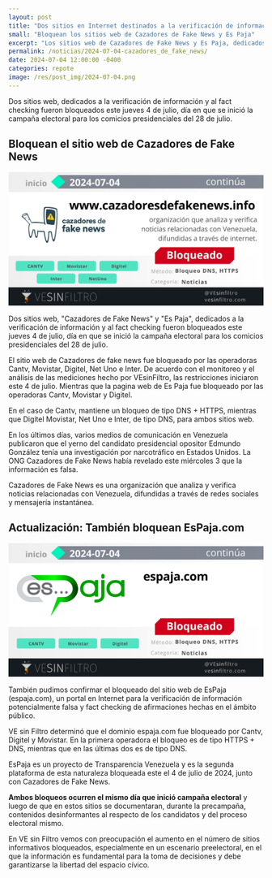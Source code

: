```yaml
---
layout: post
title: "Dos sitios en Internet destinados a la verificación de información fueron bloqueados en Venezuela"
small: "Bloquean los sitios web de Cazadores de Fake News y Es Paja"
excerpt: "Los sitios web de Cazadores de Fake News y Es Paja, dedicados a la verificación de información y al fact checking fueron bloqueados el día en que se inició la campaña electoral."
permalink: /noticias/2024-07-04-cazadores_de_fake_news/
date: 2024-07-04 12:00:00 -0400
categories: repote
image: /res/post_img/2024-07-04.png
---
```


Dos sitios web, dedicados a la verificación de información y al fact checking fueron bloqueados este jueves 4 de julio, día en que se inició la campaña electoral para los comicios presidenciales del 28 de julio.

## Bloquean el sitio web de Cazadores de Fake News
![](/res/post_img/2024-07-04-a.png)

Dos sitios web, "Cazadores de Fake News" y "Es Paja", dedicados a la verificación de información y al fact checking fueron bloqueados este jueves 4 de julio, día en que se inició la campaña electoral para los comicios presidenciales del 28 de julio.

El sitio web de Cazadores de fake news fue bloqueado por las operadoras Cantv, Movistar, Digitel, Net Uno e Inter. De acuerdo con el monitoreo y el análisis de las mediciones hecho por VEsinFiltro, las restricciones iniciaron este 4 de julio. Mientras que la pagina web de Es Paja fue bloqueado por las operadoras Cantv, Movistar y Digitel.

En el caso de Cantv, mantiene un bloqueo de tipo DNS + HTTPS, mientras que Digitel Movistar, Net Uno e Inter, de tipo DNS, para ambos sitios web.

En los últimos días, varios medios de comunicación en Venezuela publicaron que el yerno del candidato presidencial opositor Edmundo González tenía una investigación por narcotráfico en Estados Unidos. La ONG Cazadores de Fake News había revelado este miércoles 3 que la información es falsa.

Cazadores de Fake News es una organización que analiza y verifica noticias relacionadas con Venezuela, difundidas a través de redes sociales y mensajería instantánea.

## Actualización: También bloquean EsPaja.com
![](/res/post_img/2024-07-04-b.png)

También pudimos confirmar el bloqueado del sitio web de EsPaja (espaja.com), un portal en Internet para la verificación de información potencialmente falsa y fact checking de afirmaciones hechas en el ámbito público.

VE sin Filtro determinó que el dominio espaja.com fue bloqueado por Cantv, Digitel y Movistar. En la primera operadora el bloqueo es de tipo HTTPS + DNS, mientras que en las últimas dos es de tipo DNS.

EsPaja es un proyecto de Transparencia Venezuela y es la segunda plataforma de esta naturaleza bloqueada este el 4 de julio de 2024, junto con Cazadores de Fake News.

**Ambos bloqueos ocurren el mismo día que inició campaña electoral** y luego de que en estos sitios se documentaran, durante la precampaña, contenidos desinformantes al respecto de los candidatos y del proceso electoral mismo. 

En VE sin Filtro vemos con preocupación el aumento en el número de sitios informativos bloqueados, especialmente en un escenario preelectoral, en el que la información es fundamental para la toma de decisiones y debe garantizarse la libertad del espacio cívico.
